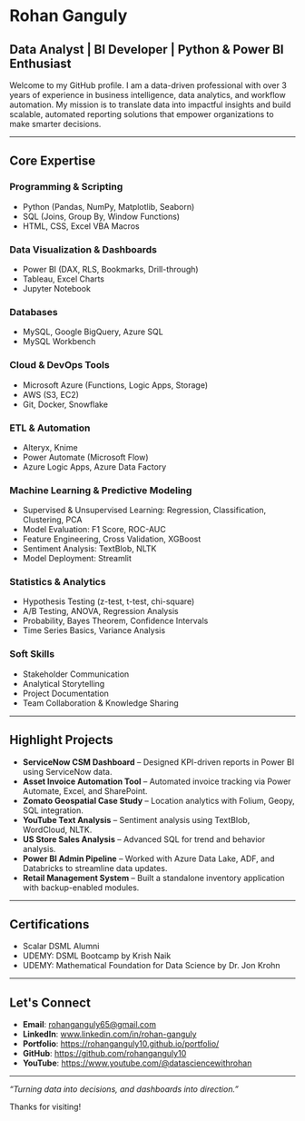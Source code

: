 # Rohan Ganguly

## Data Analyst | BI Developer | Python & Power BI Enthusiast

Welcome to my GitHub profile. I am a data-driven professional with over 3 years of experience in business intelligence, data analytics, and workflow automation. My mission is to translate data into impactful insights and build scalable, automated reporting solutions that empower organizations to make smarter decisions.

---

## Core Expertise

### Programming & Scripting
- Python (Pandas, NumPy, Matplotlib, Seaborn)
- SQL (Joins, Group By, Window Functions)
- HTML, CSS, Excel VBA Macros

### Data Visualization & Dashboards
- Power BI (DAX, RLS, Bookmarks, Drill-through)
- Tableau, Excel Charts
- Jupyter Notebook

### Databases
- MySQL, Google BigQuery, Azure SQL
- MySQL Workbench

### Cloud & DevOps Tools
- Microsoft Azure (Functions, Logic Apps, Storage)
- AWS (S3, EC2)
- Git, Docker, Snowflake

### ETL & Automation
- Alteryx, Knime
- Power Automate (Microsoft Flow)
- Azure Logic Apps, Azure Data Factory

### Machine Learning & Predictive Modeling
- Supervised & Unsupervised Learning: Regression, Classification, Clustering, PCA
- Model Evaluation: F1 Score, ROC-AUC
- Feature Engineering, Cross Validation, XGBoost
- Sentiment Analysis: TextBlob, NLTK
- Model Deployment: Streamlit

### Statistics & Analytics
- Hypothesis Testing (z-test, t-test, chi-square)
- A/B Testing, ANOVA, Regression Analysis
- Probability, Bayes Theorem, Confidence Intervals
- Time Series Basics, Variance Analysis

### Soft Skills
- Stakeholder Communication
- Analytical Storytelling
- Project Documentation
- Team Collaboration & Knowledge Sharing

---

## Highlight Projects

- **ServiceNow CSM Dashboard** – Designed KPI-driven reports in Power BI using ServiceNow data.
- **Asset Invoice Automation Tool** – Automated invoice tracking via Power Automate, Excel, and SharePoint.
- **Zomato Geospatial Case Study** – Location analytics with Folium, Geopy, SQL integration.
- **YouTube Text Analysis** – Sentiment analysis using TextBlob, WordCloud, NLTK.
- **US Store Sales Analysis** – Advanced SQL for trend and behavior analysis.
- **Power BI Admin Pipeline** – Worked with Azure Data Lake, ADF, and Databricks to streamline data updates.
- **Retail Management System** – Built a standalone inventory application with backup-enabled modules.

---

## Certifications

- Scalar DSML Alumni
- UDEMY: DSML Bootcamp by Krish Naik
- UDEMY: Mathematical Foundation for Data Science by Dr. Jon Krohn

---

## Let's Connect

- **Email**: rohanganguly65@gmail.com
- **LinkedIn**: www.linkedin.com/in/rohan-ganguly
- **Portfolio**: https://rohanganguly10.github.io/portfolio/
- **GitHub**: https://github.com/rohanganguly10
- **YouTube**: https://www.youtube.com/@datasciencewithrohan

---

_“Turning data into decisions, and dashboards into direction.”_

Thanks for visiting!
